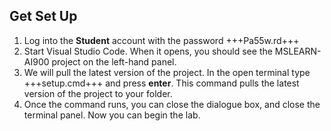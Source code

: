## Get Set Up
1.  Log into the **Student** account with the password +++Pa55w.rd+++
2.  Start Visual Studio Code. When it opens, you should see the MSLEARN-AI900 project on the left-hand panel.
3.  We will pull the latest version of the project. In the open terminal type +++setup.cmd+++ and press **enter**. This command pulls the latest version of the project to your folder. 
4.  Once the command runs, you can close the dialogue box, and close the terminal panel. Now you can begin the lab. 